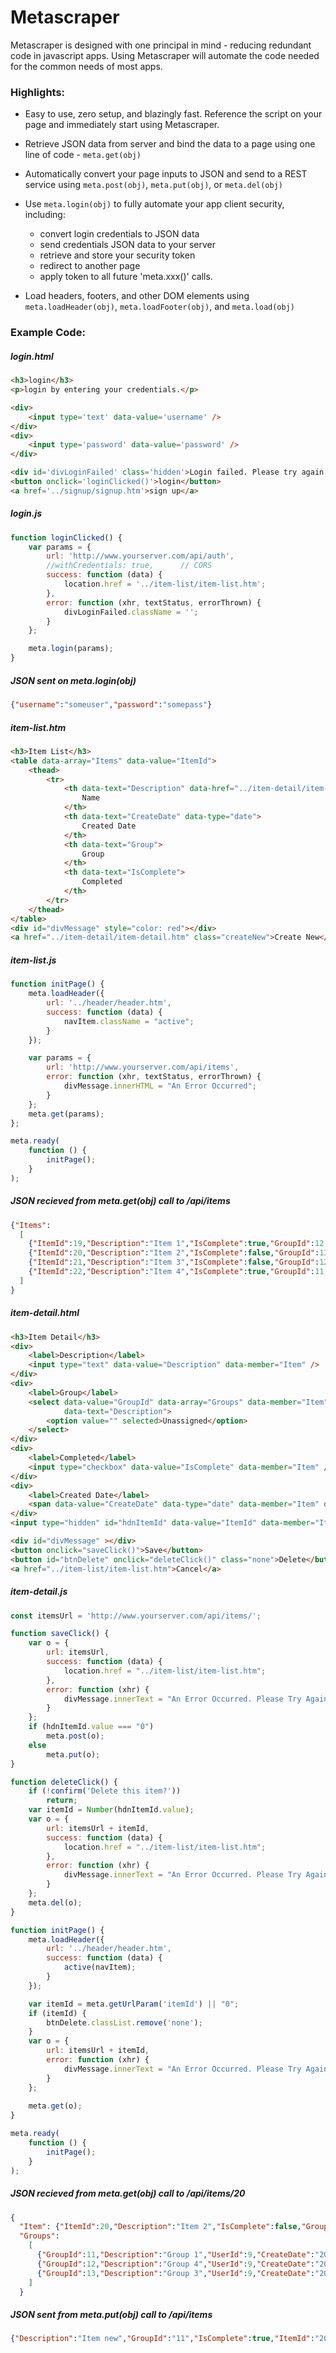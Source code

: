 # Metascraper

Metascraper is designed with one principal in mind - reducing redundant code in javascript apps. Using Metascraper will automate the code needed for the common needs of most apps.

### Highlights:
  - Easy to use, zero setup, and blazingly fast. Reference the script on your page and immediately start using Metascraper. 
  
  - Retrieve JSON data from server and bind the data to a page using one line of code - `meta.get(obj)`
  
  - Automatically convert your page inputs to JSON and send to a REST service using `meta.post(obj)`, `meta.put(obj)`, or `meta.del(obj)`
  
  - Use `meta.login(obj)` to fully automate your app client security, including: 
    - convert login credentials to JSON data
    - send credentials JSON data to your server
    - retrieve and store your security token
    - redirect to another page
    - apply token to all future 'meta.xxx()' calls.
    
  - Load headers, footers, and other DOM elements using `meta.loadHeader(obj)`, `meta.loadFooter(obj)`, and `meta.load(obj)`
  
### Example Code:
##### login.html
```html
<h3>login</h3>
<p>login by entering your credentials.</p>

<div>
    <input type='text' data-value='username' />
</div>
<div>
    <input type='password' data-value='password' />
</div>

<div id='divLoginFailed' class='hidden'>Login failed. Please try again.</div>
<button onclick='loginClicked()'>login</button>
<a href='../signup/signup.htm'>sign up</a>
```

##### login.js
```javascript
function loginClicked() {
    var params = {
        url: 'http://www.yourserver.com/api/auth',
        //withCredentials: true,      // CORS
        success: function (data) {
            location.href = '../item-list/item-list.htm';
        },
        error: function (xhr, textStatus, errorThrown) {
            divLoginFailed.className = '';
        }
    };

    meta.login(params);
}
```

##### JSON sent on meta.login(obj)
```json
{"username":"someuser","password":"somepass"}
```

##### item-list.htm
```html
<h3>Item List</h3>
<table data-array="Items" data-value="ItemId">
    <thead>
        <tr>
            <th data-text="Description" data-href="../item-detail/item-detail.htm?itemId={{*index}}">
                Name
            </th>
            <th data-text="CreateDate" data-type="date">
                Created Date
            </th>
            <th data-text="Group">
                Group
            </th>
            <th data-text="IsComplete">
                Completed
            </th>
        </tr>
    </thead>
</table>
<div id="divMessage" style="color: red"></div>
<a href="../item-detail/item-detail.htm" class="createNew">Create New</a>
```

##### item-list.js
```javascript
function initPage() {
    meta.loadHeader({
        url: '../header/header.htm',
        success: function (data) {
            navItem.className = "active";
        }
    });

    var params = {
        url: 'http://www.yourserver.com/api/items',
        error: function (xhr, textStatus, errorThrown) {
            divMessage.innerHTML = "An Error Occurred";
        }
    };
    meta.get(params);
};

meta.ready(
    function () {
        initPage();
    }
);
```

##### JSON recieved from meta.get(obj) call to /api/items
```json
{"Items":
  [
    {"ItemId":19,"Description":"Item 1","IsComplete":true,"GroupId":12,"Group":"Group 4","CreateDate":"2018-05-04T23:00:51.713"},
    {"ItemId":20,"Description":"Item 2","IsComplete":false,"GroupId":13,"Group":"Group 3","CreateDate":"2018-05-05T23:00:51.713"},
    {"ItemId":21,"Description":"Item 3","IsComplete":false,"GroupId":12,"Group":"Group 4","CreateDate":"2018-05-06T23:00:51.713"},
    {"ItemId":22,"Description":"Item 4","IsComplete":true,"GroupId":11,"Group":"Group 1","CreateDate":"2018-05-03T23:00:51.713"}
  ]
}
```

##### item-detail.html
```html
<h3>Item Detail</h3>
<div>
    <label>Description</label>
    <input type="text" data-value="Description" data-member="Item" />
</div>
<div>
    <label>Group</label>
    <select data-value="GroupId" data-array="Groups" data-member="Item"
            data-text="Description">
        <option value="" selected>Unassigned</option>
    </select>
</div>
<div>
    <label>Completed</label>
    <input type="checkbox" data-value="IsComplete" data-member="Item" />
</div>
<div>
    <label>Created Date</label>
    <span data-value="CreateDate" data-type="date" data-member="Item" data-scrape="false" ></span>
</div>
<input type="hidden" id="hdnItemId" data-value="ItemId" data-member="Item" value="0" />

<div id="divMessage" ></div>
<button onclick="saveClick()">Save</button>
<button id="btnDelete" onclick="deleteClick()" class="none">Delete</button>
<a href="../item-list/item-list.htm">Cancel</a>
```

##### item-detail.js
```javascript
const itemsUrl = 'http://www.yourserver.com/api/items/';

function saveClick() {
    var o = {
        url: itemsUrl,
        success: function (data) {
            location.href = "../item-list/item-list.htm";
        },
        error: function (xhr) {
            divMessage.innerText = "An Error Occurred. Please Try Again.";
        }
    };
    if (hdnItemId.value === "0")
        meta.post(o);
    else
        meta.put(o);
}

function deleteClick() {
    if (!confirm('Delete this item?'))
        return;
    var itemId = Number(hdnItemId.value);
    var o = {
        url: itemsUrl + itemId,
        success: function (data) {
            location.href = "../item-list/item-list.htm";
        },
        error: function (xhr) {
            divMessage.innerText = "An Error Occurred. Please Try Again.";
        }
    };
    meta.del(o);
}

function initPage() {
    meta.loadHeader({
        url: '../header/header.htm',
        success: function (data) {
            active(navItem);
        }
    });

    var itemId = meta.getUrlParam('itemId') || "0";
    if (itemId) {
        btnDelete.classList.remove('none');
    } 
    var o = {
        url: itemsUrl + itemId,
        error: function (xhr) {
            divMessage.innerText = "An Error Occurred. Please Try Again.";
        }
    };
    
    meta.get(o);    
}

meta.ready(
    function () {
        initPage();
    }
);
```

##### JSON recieved from meta.get(obj) call to /api/items/20
```json
{
  "Item": {"ItemId":20,"Description":"Item 2","IsComplete":false,"GroupId":13,"Group":null,"CreateDate":"2018-05-05T23:00:51.713","UserId":9,"Username":null},
  "Groups":
    [
      {"GroupId":11,"Description":"Group 1","UserId":9,"CreateDate":"2018-05-03T23:00:51.64"},
      {"GroupId":12,"Description":"Group 4","UserId":9,"CreateDate":"2018-05-04T23:00:51.64"},
      {"GroupId":13,"Description":"Group 3","UserId":9,"CreateDate":"2018-05-05T23:00:51.64"}
    ]
  }
  ```
  
  ##### JSON sent from meta.put(obj) call to /api/items
```json
{"Description":"Item new","GroupId":"11","IsComplete":true,"ItemId":"20"}
  ```
